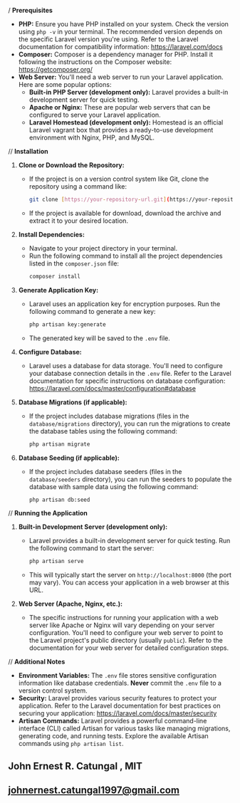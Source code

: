 / **Prerequisites**

* **PHP:** Ensure you have PHP installed on your system. Check the version using `php -v` in your terminal. The recommended version depends on the specific Laravel version you're using. Refer to the Laravel documentation for compatibility information: https://laravel.com/docs
* **Composer:** Composer is a dependency manager for PHP. Install it following the instructions on the Composer website: https://getcomposer.org/
* **Web Server:** You'll need a web server to run your Laravel application. Here are some popular options:
    * **Built-in PHP Server (development only):** Laravel provides a built-in development server for quick testing.
    * **Apache or Nginx:** These are popular web servers that can be configured to serve your Laravel application.
    * **Laravel Homestead (development only):** Homestead is an official Laravel vagrant box that provides a ready-to-use development environment with Nginx, PHP, and MySQL.

// **Installation**

1. **Clone or Download the Repository:**
   - If the project is on a version control system like Git, clone the repository using a command like:
     ```bash
     git clone [https://your-repository-url.git](https://your-repository-url.git)
     ```
   - If the project is available for download, download the archive and extract it to your desired location.

2. **Install Dependencies:**
   - Navigate to your project directory in your terminal.
   - Run the following command to install all the project dependencies listed in the `composer.json` file:
     ```bash
     composer install
     ```

3. **Generate Application Key:**
   - Laravel uses an application key for encryption purposes. Run the following command to generate a new key:
     ```bash
     php artisan key:generate
     ```
   - The generated key will be saved to the `.env` file.

4. **Configure Database:**
   - Laravel uses a database for data storage. You'll need to configure your database connection details in the `.env` file. Refer to the Laravel documentation for specific instructions on database configuration: https://laravel.com/docs/master/configuration#database

5. **Database Migrations (if applicable):**
   - If the project includes database migrations (files in the `database/migrations` directory), you can run the migrations to create the database tables using the following command:
     ```bash
     php artisan migrate
     ```

6. **Database Seeding (if applicable):**
   - If the project includes database seeders (files in the `database/seeders` directory), you can run the seeders to populate the database with sample data using the following command:
     ```bash
     php artisan db:seed
     ```

// **Running the Application**

1. **Built-in Development Server (development only):**
   - Laravel provides a built-in development server for quick testing. Run the following command to start the server:
     ```bash
     php artisan serve
     ```
   - This will typically start the server on `http://localhost:8000` (the port may vary). You can access your application in a web browser at this URL.

2. **Web Server (Apache, Nginx, etc.):**
   - The specific instructions for running your application with a web server like Apache or Nginx will vary depending on your server configuration. You'll need to configure your web server to point to the Laravel project's public directory (usually `public`). Refer to the documentation for your web server for detailed configuration steps.

// **Additional Notes**

* **Environment Variables:**  The `.env` file stores sensitive configuration information like database credentials.  **Never** commit the `.env` file to a version control system.
* **Security:**  Laravel provides various security features to protect your application. Refer to the Laravel documentation for best practices on securing your application: https://laravel.com/docs/master/security
* **Artisan Commands:**  Laravel provides a powerful command-line interface (CLI) called Artisan for various tasks like managing migrations, generating code, and running tests. Explore the available Artisan commands using `php artisan list`.



## John Ernest R. Catungal , MIT
## johnernest.catungal1997@gmail.com
